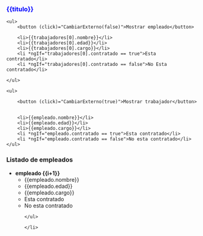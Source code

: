 <h3 style="color:blue;">
    {{titulo}}
</h3>



<div *ngIf="trabajador_externo == true">

    <ul>
        <button (click)="CambiarExterno(false)">Mostrar empleado</button>

        <li>{{trabajadores[0].nombre}}</li>
        <li>{{trabajadores[0].edad}}</li>
        <li>{{trabajadores[0].cargo}}</li>
        <li *ngIf="trabajadores[0].contratado == true">Esta contratado</li>
        <li *ngIf="trabajadores[0].contratado == false">No Esta contratado</li>
        
    </ul>
</div>
<div *ngIf="trabajador_externo == false">

    <ul>

        <button (click)="CambiarExterno(true)">Mostrar trabajador</button>


        <li>{{empleado.nombre}}</li>
        <li>{{empleado.edad}}</li>
        <li>{{empleado.cargo}}</li>
        <li *ngIf="empleado.contratado == true">Esta contratado</li>
        <li *ngIf="empleado.contratado == false">No esta contratado</li>
    </ul>
</div>

<h3>Listado de empleados</h3>

<ul>
    <li *ngFor="let empleado of trabajadores; let i =index">
     <strong>   empleado {{i+1}} </strong>
    <ul>
        <li>{{empleado.nombre}}</li>
        <li>{{empleado.edad}}</li>
        <li>{{empleado.cargo}}</li>
        <li *ngIf="empleado.contratado == true">Esta contratado</li>
        <li *ngIf="empleado.contratado == false">No esta contratado</li>

    </ul>

    </li>


</ul>